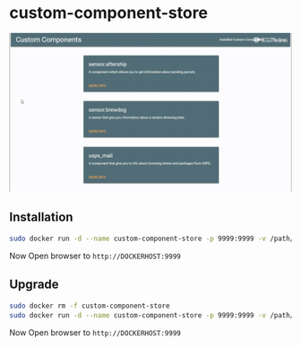 # custom-component-store

![overview](images/demo.gif)

## Installation

```bash
sudo docker run -d --name custom-component-store -p 9999:9999 -v /path/to/HA/config:/config ludeeus/custom-component-store:dev
```

Now Open browser to `http://DOCKERHOST:9999`

## Upgrade

```bash
sudo docker rm -f custom-component-store
sudo docker run -d --name custom-component-store -p 9999:9999 -v /path/to/HA/config:/config ludeeus/custom-component-store:dev
```

Now Open browser to `http://DOCKERHOST:9999`
